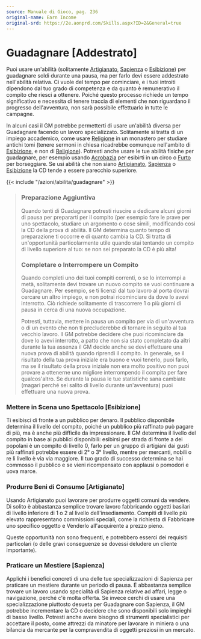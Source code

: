 ```yaml
---
source: Manuale di Gioco, pag. 236
original-name: Earn Income
original-srd: https://2e.aonprd.com/Skills.aspx?ID=2&General=true
---
```


# Guadagnare \[Addestrato\]

Puoi usare un'abilità (solitamente [Artigianato](/abilita/artigianato),
[Sapienza](/abilita/sapienza) o [Esibizione](/abilita/esibizione)) per
guadagnare soldi durante una pausa, ma per farlo devi essere addestrato
nell'abilità relativa. Ci vuole del tempo per cominciare, e i tuoi introiti
dipendono dal tuo grado di competenza e da quanto è remunerativo il compito che
riesci a ottenere. Poiché questo processo richiede un tempo significativo e
necessita di tenere traccia di elementi che non riguardano il progresso
dell'avventura, non sarà possibile effettuarlo in tutte le campagne.

In alcuni casi il GM potrebbe permetterti di usare un'abilità diversa per
Guadagnare facendo un lavoro specializzato. Solitamente si tratta di un impiego
accademico, come usare [Religione](/abilita/religione) in un monastero per
studiare antichi tomi (tenere sermoni in chiesa ricadrebbe comunque nell'ambito
di [Esibizione](/abilita/esibizione), e non di [Religione](/abilita/religione)).
Potresti anche usare le tue abilità fisiche per guadagnare, per esempio usando
[Acrobazia](/abilita/acrobazia) per esibirti in un circo o
[Furto](/abilita/furto) per borseggiare. Se usi abilità che non siano
[Artigianato](/abilita/artigianato), [Sapienza](/abilita/sapienza) o
[Esibizione](/abilita/esibizione) la CD tende a essere parecchio superiore.

{{< include "/azioni/abilita/guadagnare" >}}

> ### Preparazione Aggiuntiva
>
> Quando tenti di Guadagnare potresti riuscire a dedicare alcuni giorni di pausa
> per prepararti per il compito (per esempio fare le prave per uno spettacolo,
> studiare un argomento o cose simili, modificando così la CD della prova di
> abilità. Il GM determina quanto tempo di preparazione ti occorre e di quanto
> cambia la CD. Si tratta di un'opportunità particolarmente utile quando stai
> tentando un compito di livello superiore al tuo: se non sei preparato la CD è
> più alta!
>
> ### Completare o Interrompere un Compito
>
> Quando completi uno dei tuoi compiti correnti, o se lo interrompi a metà,
> solitamente devi trovare un nuovo compito se vuoi continuare a Guadagnare. Per
> esempio, se ti licenzi dal tuo lavoro al porta dovrai cercare un altro
> impiego, e non potrai ricominciare da dove lo avevi interrotto. Ciò richiede
> solitamente di trascorrere 1 o più giorni di pausa in cerca di una nuova
> occupazione.
>
> Potresti, tuttavia, mettere in pausa un compito per via di un'avventura o di
> un evento che non ti precluderebbe di tornare in seguito al tua vecchio
> lavoro. Il GM potrebbe decidere che puoi ricominciare da dove lo avevi
> interrotto, a patto che non sia stato completato da altri durante la tua
> assenza il GM decide anche se devi effettuare una nuova prova di abilità
> quando riprendi il compito. In generale, se il risultato della tua prova
> iniziale era buono e vuoi tenerlo, puoi farlo, ma se il risultato della prova
> iniziale non era molto positivo non puoi provare a ottenerne uno migliore
> interrompendo il compita per fare qualcos'altro. Se durante la pausa le tue
> statistiche sana cambiate (magari perché sei salito di livello durante
> un'avventura) puoi effettuare una nuova prova.

### Mettere in Scena uno Spettacolo \[Esibizione\]

Ti esibisci di fronte a un pubblico per denaro. Il pubblico disponibile
determina il livello del compito, poiché un pubblico più raffinato può pagare di
più, ma è anche più difficile da impressionare. Il GM determina il livello del
compito in base ai pubblici disponibili: esibirsi per strada di fronte a dei
popolani è un compito di livello 0, farlo per un gruppo di artigiani dai gusti
più raffinati potrebbe essere di 2° o 3° livello, mentre per mercanti, nobili o
re li livello è via via maggiore. Il tuo grado di successo determina se hai
commosso il pubblico e se vieni ricompensato con applausi o pomodori e uova
marce.

### Produrre Beni di Consumo \[Artigianato\]

Usando Artigianato puoi lavorare per produrre oggetti comuni da vendere. Di
solito è abbastanza semplice trovare lavoro fabbricando oggetti basilari di
livello inferiore di 1 o 2 al livello dell'insediamento. Compiti di livello più
elevato rappresentano commissioni speciali, come la richiesta di Fabbricare uno
specifico oggetto e Venderlo all'acquirente a prezzo pieno.

Queste opportunità non sono frequenti, e potrebbero esserci dei requisiti
particolari (o delle gravi conseguenze se dovessi deludere un cliente
importante).

### Praticare un Mestiere \[Sapienza\]

Applichi i benefici concreti di una delle tue specializzazioni di Sapienza per
praticare un mestiere durante un periodo di pausa. È abbastanza semplice trovare
un lavoro usando specialità di Sapienza relative ad affari, legge o navigazione,
perché c'è molta offerta. Se invece cerchi di usare una specializzazione
piuttosto desueta per Guadagnare con Sapienza, il GM potrebbe incrementare la CD
o decidere che sono disponibili solo impieghi di basso livello. Potresti anche
avere bisogno di strumenti specialistici per accettare il posto, come attrezzi
da minatore per lavorare in miniera o una bilancia da mercante per la
compravendita di oggetti preziosi in un mercato.
